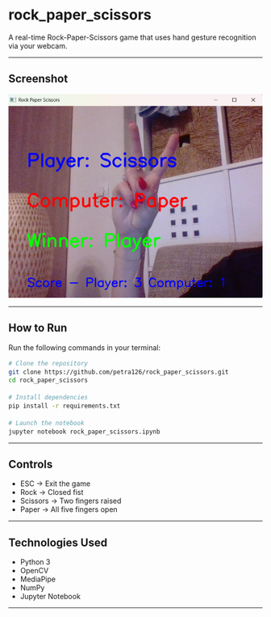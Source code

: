 # rock_paper_scissors 

A real-time Rock-Paper-Scissors game that uses hand gesture recognition via your webcam.

---

## Screenshot

![Gameplay Screenshot](screenshot/game.png)

---

## How to Run

Run the following commands in your terminal:

```bash
# Clone the repository
git clone https://github.com/petra126/rock_paper_scissors.git
cd rock_paper_scissors

# Install dependencies
pip install -r requirements.txt

# Launch the notebook
jupyter notebook rock_paper_scissors.ipynb
```
---

## Controls

- ESC → Exit the game 
- Rock → Closed fist
- Scissors → Two fingers raised
- Paper → All five fingers open 

---

## Technologies Used

- Python 3
- OpenCV
- MediaPipe
- NumPy
- Jupyter Notebook

---

